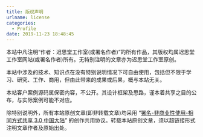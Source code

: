 ```yaml
---
title: 版权声明
urlname: license
categories:
  - Profile
date: 2019-11-23 18:48:45
---
```


本站中凡注明“作者：迟思堂工作室(或署名作者)”的所有作品，其版权均属迟思堂工作室网站(或署名作者)所有。无特别注明的文章亦为迟思堂工作室原创。

本站中涉及的技术、知识点在没有特别说明情况下可自由使用，包括但不限于学习、研究、工作、商用，但由此带来的成果或后果，概与本站无关。

本站客户案例源码属保密内容，不公开。其设计框架及思路，谨本着共享之目的公布，与实际案例可能不对应。

除特别说明外，所有本站原创文章(即非转载文章)均采用 “[署名-非商业性使用-相同方式共享 3.0 中国大陆](http://creativecommons.org/licenses/by-nc-sa/3.0/cn/)” 的创作共用协议。转载本站原创文章，须以超链接形式注明文章作者及原始出处。

